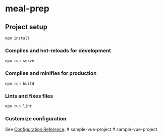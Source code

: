 # meal-prep

## Project setup
```
npm install
```

### Compiles and hot-reloads for development
```
npm run serve
```

### Compiles and minifies for production
```
npm run build
```

### Lints and fixes files
```
npm run lint
```

### Customize configuration
See [Configuration Reference](https://cli.vuejs.org/config/).
#   s a m p l e - v u e - p r o j e c t  
 #   s a m p l e - v u e - p r o j e c t  
 
